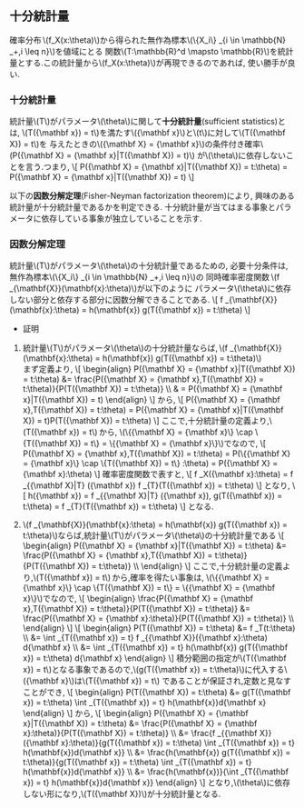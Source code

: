 ## 十分統計量
確率分布&thinsp;\\(f_X(x:\theta)\\)から得られた無作為標本\\(\\{X_i\\} _{i \in \mathbb{N} _+,i \leq n}\\)を値域にとる
関数\\(T:\mathbb{R}^d \mapsto \mathbb{R}\\)を統計量とする.この統計量から\\(f_X(x:\theta)\\)が再現できるのであれば,
使い勝手が良い.

### 十分統計量
統計量\\(T\\)がパラメータ\\(\theta\\)に関して**十分統計量**(sufficient statistics)とは,
\\(T({\mathbf x}) = t\\)を満たす\\({\mathbf x}\\)と\\(t\\)に対して\\(T({\mathbf X}) = t\\)を
与えたときの\\({\mathbf X} = {\mathbf x}\\)の条件付き確率\\(P({\mathbf X} = {\mathbf x}|T({\mathbf X}) = t)\\)
が\\(\theta\\)に依存しないことを言う.つまり,
\\[
P({\mathbf X} = {\mathbf x}|T({\mathbf X}) = t:\theta) = P({\mathbf X} = {\mathbf x}|T({\mathbf X}) = t)
\\]


以下の**因数分解定理**(Fisher-Neyman factorization theorem)により,
興味のある統計量が十分統計量であるかを判定できる.
十分統計量が当てはまる事象とパラメータに依存している事象が独立していることを示す.

### 因数分解定理
統計量\\(T\\)がパラメータ\\(\theta\\)の十分統計量であるための,
必要十分条件は,無作為標本\\(\\{X_i\\} _{i \in \mathbb{N} _+,i \leq n}\\)の
同時確率密度関数&thinsp;\\(f _{\mathbf{X}}(\mathbf{x}:\theta)\\)が以下のように
パラメータ\\(\theta\\)に依存しない部分と依存する部分に因数分解できることである.
\\[
f _{\mathbf{X}}(\mathbf{x}:\theta) = h(\mathbf{x}) g(T({\mathbf x}) = t:\theta)
\\]

- 証明
1. 統計量\\(T\\)がパラメータ\\(\theta\\)の十分統計量ならば,&thinsp;\\(f _{\mathbf{X}}(\mathbf{x}:\theta) = h(\mathbf{x}) g(T({\mathbf x}) = t:\theta)\\)  
  まず定義より,
  \\[
  \begin{align}
  P({\mathbf X} = {\mathbf x}|T({\mathbf X}) = t:\theta) &= \frac{P({\mathbf X} = {\mathbf x},T({\mathbf X}) = t:\theta)}{P(T({\mathbf X}) = t:\theta)} \\\\
  & =  P({\mathbf X} = {\mathbf x}|T({\mathbf X}) = t)
  \end{align}
  \\]
  から,
  \\[
  P({\mathbf X} = {\mathbf x},T({\mathbf X}) = t:\theta) = P({\mathbf X} = {\mathbf x}|T({\mathbf X}) = t)P(T({\mathbf X}) = t:\theta)
  \\]
  ここで,十分統計量の定義より,\\(T({\mathbf x}) = t\\)&thinsp;から,
  \\(\\{{\mathbf X} = {\mathbf x}\\} \cap \\{T({\mathbf X}) = t\\} = \\{{\mathbf X} = {\mathbf x}\\}\\)でなので,
  \\[
  P({\mathbf X} = {\mathbf x},T({\mathbf X}) = t:\theta) =  P(\\{{\mathbf X} = {\mathbf x}\\} \cap \\{T({\mathbf X}) = t\\} :\theta) = P({\mathbf X} = {\mathbf x}:\theta)
  \\]
  確率密度関数で表すと,
  \\[
	  f _X({\mathbf x}:\theta) = f _{{\mathbf X}|T} ({\mathbf x}) f _{T}(T({\mathbf x}) = t:\theta)
  \\]
  となり,
  \\[
	 h({\mathbf x}) = f _{{\mathbf X}|T} ({\mathbf x}), g(T({\mathbf x}) = t:\theta) =  f _{T}(T({\mathbf x}) = t:\theta)
  \\]
  となる.
  
1. \\(f _{\mathbf{X}}(\mathbf{x}:\theta) = h(\mathbf{x}) g(T({\mathbf x}) = t:\theta)\\)ならば,統計量\\(T\\)がパラメータ\\(\theta\\)の十分統計量である
  \\[
  \begin{align}
	P({\mathbf X} = {\mathbf x}|T({\mathbf X}) = t:\theta) &= \frac{P({\mathbf X} = {\mathbf x},T({\mathbf X}) = t:\theta)}{P(T({\mathbf X}) = t:\theta)} \\\\
  \end{align}
  \\]
  ここで,十分統計量の定義より,\\(T({\mathbf x}) = t\\)&thinsp;から,確率を得たい事象は,
  \\(\\{{\mathbf X} = {\mathbf x}\\} \cap \\{T({\mathbf X}) = t\\} = \\{{\mathbf X} = {\mathbf x}\\}\\)でなので,
  \\[
  \begin{align}
  \frac{P({\mathbf X} = {\mathbf x},T({\mathbf X}) = t:\theta)}{P(T({\mathbf X}) = t:\theta)} &= \frac{P({\mathbf X} = {\mathbf x}:\theta)}{P(T({\mathbf X}) = t:\theta)} \\\\
  \end{align}
  \\]
  \\[
    \begin{align}
	P(T({\mathbf X}) = t:\theta) &= f _T(t:\theta) \\\\
	&= \int _{T({\mathbf x}) = t} f _{{\mathbf X}}({\mathbf x}\:\theta) d{\mathbf x} \\\\
	&= \int _{T({\mathbf x}) = t} h(\mathbf{x}) g(T({\mathbf x}) = t:\theta) d{\mathbf x}
    \end{align}
  \\]
  積分範囲の指定が\\(T({\mathbf x}) = t\\)となる事象であるので,\\(g(T({\mathbf x}) = t:\theta)\\)に代入する\\({\mathbf x}\\)は\\(T({\mathbf x}) = t\\)
  であることが保証され,定数と見なすことができ,
    \\[
    \begin{align}
	P(T({\mathbf X}) = t:\theta) &= g(T({\mathbf x}) = t:\theta) \int _{T({\mathbf x}) = t} h(\mathbf{x})d{\mathbf x}
    \end{align}
  \\]
  から,
  \\[
  \begin{align}
	P({\mathbf X} = {\mathbf x}|T({\mathbf X}) = t:\theta) &= \frac{P({\mathbf X} = {\mathbf x}:\theta)}{P(T({\mathbf X}) = t:\theta)} \\\\
	&= \frac{f _{{\mathbf X}} ({\mathbf x}:\theta)}{g(T({\mathbf x}) = t:\theta) \int _{T({\mathbf x}) = t} h(\mathbf{x})d{\mathbf x}} \\\\
	&= \frac{h(\mathbf{x}) g(T({\mathbf x}) = t:\theta)}{g(T({\mathbf x}) = t:\theta) \int _{T({\mathbf x}) = t} h(\mathbf{x})d{\mathbf x}} \\\\
	&= \frac{h(\mathbf{x})}{\int _{T({\mathbf x}) = t} h(\mathbf{x})d{\mathbf x}}
  \end{align}
  \\]
  となり,\\(\theta\\)に依存しない形になり,\\(T({\mathbf X})\\)が十分統計量となる.
